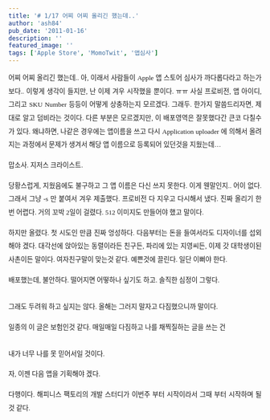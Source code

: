 ```yaml
---
title: '# 1/17 어찌 어찌 올리긴 했는데..'
author: 'ash84'
pub_date: '2011-01-16'
description: ''
featured_image: ''
tags: ['Apple Store', 'MomoTwit', '앱심사']
---
```



<div style="line-height: 2;"></div><div style="text-align: justify; line-height: 2;"><span style="font-size: 10pt;"><span style="font-family: Dotum;">  
 어찌 어찌 올리긴 했는데.. 아, 이래서 사람들이 Apple 앱 스토어 심사가 까다롭다라고 하는가보다.. 이렇게 생각이 들지만, 난 이제 겨우 시작했을 뿐이다. ㅠㅠ 사실 프로비전, 앱 아이디, 그리고 SKU Number 등등이 어떻게 상충하는지 모르겠다. </span></span><span style="font-size: 10pt;"><span style="font-family: Dotum;">그래두. 한가지 말씀드리자면, 제대로 알고 덤비라는 것이다. 다른 부분은 모르겠지만, 이 배포영역은 잘못했다간 큰코 다칠수가 있다. 왜냐하면, 나같은 경우에는 앱이름을 쓰고 다시 Application uploader 에 의해서 올려지는 과정에서 문제가 생겨서 해당 앱 이름으로 등록되어 있던것을 지웠는데… </span></span>

<span style="font-size: 10pt;"><span style="font-family: Dotum;">맙소사. 지저스 크라이스트. </span></span>

<span style="font-size: 10pt;"><span style="font-family: Dotum;">당황스럽게, 지웠음에도 불구하고 그 앱 이름은 다신 쓰지 못한다. 이게 웬말인지.. 어이 없다. 그래서 그냥 -s 만 붙여서 겨우 제출했다. 프로비전 다 지우고 다시해서 냈다. 진짜 올리기 한번 어렵다. 거의 꼬박 2일이 걸렸다. 512 이미지도 만들어야 했고 말이다. </span></span>

<span style="font-size: 10pt;"><span style="font-family: Dotum;">하지만 올렸다. 첫 시도인 만큼 진짜 엉성하다. 다음부터는 돈을 들여서라도 디자이너를 섭외해야 겠다. 대각선에 앉아있는 동렬이라든 친구든, 파리에 있는 지영씨든, 이제 갓 대학생이된 사촌이든 말이다. 여자친구말이 맞는것 같다. 예쁜것에 끌린다. 일단 이뻐야 한다. </span></span>

<span style="font-size: 10pt;"><span style="font-family: Dotum;">배포했는데, 불안하다. 떨어지면 어떻하나 싶기도 하고. 솔직한 심정이 그렇다. </span></span>  
<span style="font-size: 10pt;"><span style="font-family: Dotum;">  
 그래도 두려워 하고 싶지는 않다. 올해는 그러지 말자고 다짐했으니까 말이다. </span></span>

<span style="font-size: 10pt;"><span style="font-family: Dotum;">일종의 이 글은 보험인것 같다. 매일매일 다짐하고 나를 채찍질하는 글을 쓰는 건 </span></span>  
<span style="font-size: 10pt;"><span style="font-family: Dotum;">  
 내가 너무 나를 못 믿어서일 것이다. </span></span>

<span style="font-size: 10pt;"><span style="font-family: Dotum;">자, 이젠 다음 앱을 기획해야 겠다. </span></span>

<span style="font-size: 10pt;"><span style="font-family: Dotum;">다행이다. 해피니스 팩토리의 개발 스터디가 이번주 부터 시작이라서 그때 부터 시작하며 될것 같다. </span></span>

</div>


